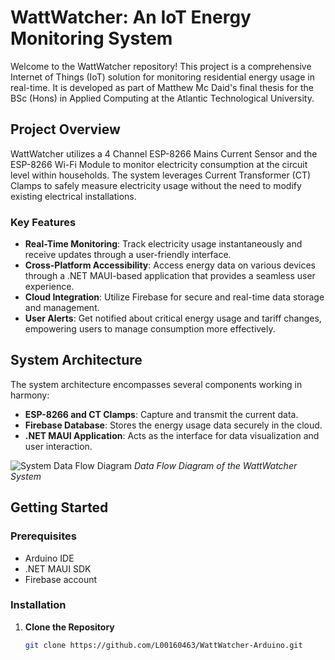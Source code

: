 # WattWatcher: An IoT Energy Monitoring System

Welcome to the WattWatcher repository! This project is a comprehensive Internet of Things (IoT) solution for monitoring residential energy usage in real-time. It is developed as part of Matthew Mc Daid's final thesis for the BSc (Hons) in Applied Computing at the Atlantic Technological University.

## Project Overview

WattWatcher utilizes a 4 Channel ESP-8266 Mains Current Sensor and the ESP-8266 Wi-Fi Module to monitor electricity consumption at the circuit level within households. The system leverages Current Transformer (CT) Clamps to safely measure electricity usage without the need to modify existing electrical installations.

### Key Features

- **Real-Time Monitoring**: Track electricity usage instantaneously and receive updates through a user-friendly interface.
- **Cross-Platform Accessibility**: Access energy data on various devices through a .NET MAUI-based application that provides a seamless user experience.
- **Cloud Integration**: Utilize Firebase for secure and real-time data storage and management.
- **User Alerts**: Get notified about critical energy usage and tariff changes, empowering users to manage consumption more effectively.

## System Architecture

The system architecture encompasses several components working in harmony:

- **ESP-8266 and CT Clamps**: Capture and transmit the current data.
- **Firebase Database**: Stores the energy usage data securely in the cloud.
- **.NET MAUI Application**: Acts as the interface for data visualization and user interaction.

![System Data Flow Diagram](/assets/data_flow_diagram.png) *Data Flow Diagram of the WattWatcher System*

## Getting Started

### Prerequisites

- Arduino IDE
- .NET MAUI SDK
- Firebase account

### Installation

1. **Clone the Repository**
   ```bash
   git clone https://github.com/L00160463/WattWatcher-Arduino.git
